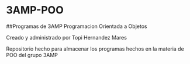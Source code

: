# 3AMP-POO
##Programas de 3AMP Programacion Orientada a Objetos

Creado y administrado por Topi Hernandez Mares

Repositorio hecho para almacenar los programas hechos en la materia de POO del grupo 3AMP